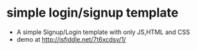 # simple login/signup template
* A simple Signup/Login template with only JS,HTML and CSS
* demo at http://jsfiddle.net/7t6xcdsv/1/
